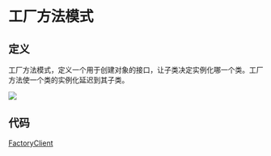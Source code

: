 # 工厂方法模式

## 定义

工厂方法模式，定义一个用于创建对象的接口，让子类决定实例化哪一个类。工厂方法使一个类的实例化延迟到其子类。

![](https://technotes.oss-cn-shenzhen.aliyuncs.com/2023/202305072302789.png)

## 代码

[FactoryClient](FactoryClient.java)
